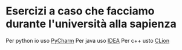 # Esercizi a caso che facciamo durante l'università alla sapienza
Per python io uso [PyCharm](https://www.jetbrains.com/pycharm/)
Per java uso [IDEA](https://www.jetbrains.com/idea/)
Per c++ usto [CLion](https://www.jetbrains.com/clion/)
